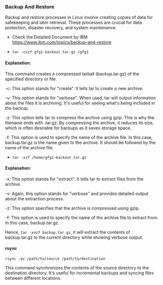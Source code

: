 ### Backup And Restore

Backup and restore processes in Linux involve creating copies of data for safekeeping and later retrieval. These processes are crucial for data protection, disaster recovery, and system maintenance. 

- Check the Detailed Document by IBM https://www.ibm.com/topics/backup-and-restore

- `tar -cvzf gfg1-backout.tar.gz /gfg1`
#### Explanation:
This command creates a compressed tarball (backup.tar.gz) of the specified directory or file.

-c: This option stands for "create". It tells tar to create a new archive.

-v: This option stands for "verbose". When used, tar will output information about the files it is archiving. It's useful for seeing what's being included in the backup.

-z: This option tells tar to compress the archive using gzip. This is why the filename ends with .tar.gz. By compressing the archive, it reduces its size, which is often desirable for backups as it saves storage space.

-f: This option is used to specify the name of the archive file. In this case, backup.tar.gz is the name given to the archive. It should be followed by the name of the archive file.



- `tar -xzf /home/gfg1-backout.tar.gz`
#### Explanation:

-x: This option stands for "extract". It tells tar to extract files from the archive.

-v: Again, this option stands for "verbose" and provides detailed output about the extraction process.

-z: This option specifies that the archive is compressed using gzip.

-f: This option is used to specify the name of the archive file to extract from. In this case, backup.tar.gz.

Hence, `tar -xvzf backup.tar.gz`, it will extract the contents of backup.tar.gz to the current directory while showing verbose output.


#### rsync

`rsync -av /path/to/source /path/to/destination`

This command synchronizes the contents of the source directory to the destination directory. It's useful for incremental backups and syncing files between different locations.